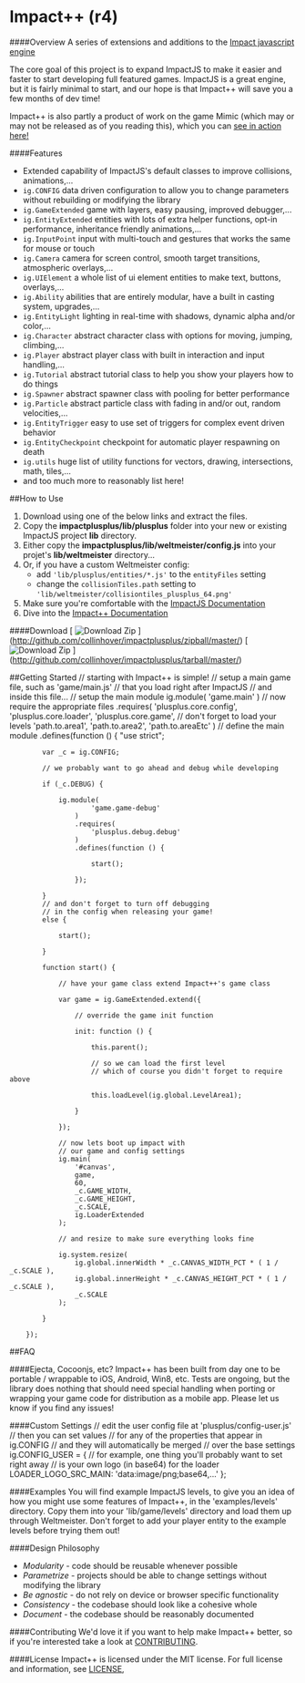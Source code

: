 Impact++ (r4)
========

####Overview
A series of extensions and additions to the [Impact javascript engine](http://impactjs.com "ImpactJS")  
  
The core goal of this project is to expand ImpactJS to make it easier and faster to start developing full featured games. ImpactJS is a great engine, but it is fairly minimal to start, and our hope is that Impact++ will save you a few months of dev time! 
  
Impact++ is also partly a product of work on the game Mimic (which may or may not be released as of you reading this), which you can [see in action here!](http://collinhover.github.com/mimic "Mimic")

####Features
* Extended capability of ImpactJS's default classes to improve collisions, animations,...
* ```ig.CONFIG``` data driven configuration to allow you to change parameters without rebuilding or modifying the library
* ```ig.GameExtended``` game with layers, easy pausing, improved debugger,...
* ```ig.EntityExtended``` entities with lots of extra helper functions, opt-in performance, inheritance friendly animations,...
* ```ig.InputPoint``` input with multi-touch and gestures that works the same for mouse or touch
* ```ig.Camera``` camera for screen control, smooth target transitions, atmospheric overlays,...
* ```ig.UIElement``` a whole list of ui element entities to make text, buttons, overlays,...
* ```ig.Ability``` abilities that are entirely modular, have a built in casting system, upgrades,...
* ```ig.EntityLight``` lighting in real-time with shadows, dynamic alpha and/or color,...
* ```ig.Character``` abstract character class with options for moving, jumping, climbing,...
* ```ig.Player``` abstract player class with built in interaction and input handling,...
* ```ig.Tutorial``` abstract tutorial class to help you show your players how to do things
* ```ig.Spawner``` abstract spawner class with pooling for better performance
* ```ig.Particle``` abstract particle class with fading in and/or out, random velocities,...
* ```ig.EntityTrigger``` easy to use set of triggers for complex event driven behavior
* ```ig.EntityCheckpoint``` checkpoint for automatic player respawning on death
* ```ig.utils``` huge list of utility functions for vectors, drawing, intersections, math, tiles,...
* and too much more to reasonably list here! 

##How to Use
1. Download using one of the below links and extract the files.
2. Copy the **impactplusplus/lib/plusplus** folder into your new or existing ImpactJS project **lib** directory.
3. Either copy the **impactplusplus/lib/weltmeister/config.js** into your projet's **lib/weltmeister** directory...
4. Or, if you have a custom Weltmeister config:
	* add ```'lib/plusplus/entities/*.js'``` to the ```entityFiles``` setting
	* change the ```collisionTiles.path``` setting to ```'lib/weltmeister/collisiontiles_plusplus_64.png'```
5. Make sure you're comfortable with the [ImpactJS Documentation](http://impactjs.com/documentation)
6. Dive into the [Impact++ Documentation](http://collinhover.github.com/impactplusplus)

####Download
[
![Download Zip](http://github.com/images/modules/download/zip.png)
]
(http://github.com/collinhover/impactplusplus/zipball/master/)
[
![Download Zip](http://github.com/images/modules/download/tar.png)
]
(http://github.com/collinhover/impactplusplus/tarball/master/)

##Getting Started
	// starting with Impact++ is simple!
    // setup a main game file, such as 'game/main.js'
    // that you load right after ImpactJS
    // and inside this file...
    // setup the main module
    ig.module(
            'game.main'
        )
        // now require the appropriate files
        .requires(
            'plusplus.core.config',
            'plusplus.core.loader',
            'plusplus.core.game',
            // don't forget to load your levels
            'path.to.area1',
            'path.to.area2',
            'path.to.areaEtc'
        )
        // define the main module
        .defines(function () {
            "use strict";
    
            var _c = ig.CONFIG;
    
            // we probably want to go ahead and debug while developing
    
            if (_c.DEBUG) {
    
                ig.module(
                        'game.game-debug'
                    )
                    .requires(
                        'plusplus.debug.debug'
                    )
                    .defines(function () {
    
                        start();
    
                    });
    
            }
            // and don't forget to turn off debugging
            // in the config when releasing your game!
            else {
    
                start();
    
            }
    
            function start() {
    
                // have your game class extend Impact++'s game class
    
                var game = ig.GameExtended.extend({
    
                    // override the game init function
    
                    init: function () {
    
                        this.parent();
    
                        // so we can load the first level
                        // which of course you didn't forget to require above
    
                        this.loadLevel(ig.global.LevelArea1);
    
                    }
    
                });
    
                // now lets boot up impact with
                // our game and config settings
                ig.main(
                    '#canvas',
                    game,
                    60,
                    _c.GAME_WIDTH,
                    _c.GAME_HEIGHT,
                    _c.SCALE,
                    ig.LoaderExtended
                );
    
                // and resize to make sure everything looks fine
    
                ig.system.resize(
                    ig.global.innerWidth * _c.CANVAS_WIDTH_PCT * ( 1 / _c.SCALE ),
                    ig.global.innerHeight * _c.CANVAS_HEIGHT_PCT * ( 1 / _c.SCALE ),
                    _c.SCALE
                );
    
            }
    
        });

##FAQ

####Ejecta, Cocoonjs, etc?
Impact++ has been built from day one to be portable / wrappable to iOS, Android, Win8, etc. Tests are ongoing, but the library does nothing that should need special handling when porting or wrapping your game code for distribution as a mobile app. Please let us know if you find any issues!

####Custom Settings
    // edit the user config file at 'plusplus/config-user.js'
	// then you can set values
	// for any of the properties that appear in ig.CONFIG
	// and they will automatically be merged
	// over the base settings
    ig.CONFIG_USER = {
        // for example, one thing you'll probably want to set right away
        // is your own logo (in base64) for the loader
        LOADER_LOGO_SRC_MAIN: 'data:image/png;base64,...'
    };

####Examples
You will find example ImpactJS levels, to give you an idea of how you might use some features of Impact++, in the 'examples/levels' directory. Copy them into your 'lib/game/levels' directory and load them up through Weltmeister. Don't forget to add your player entity to the example levels before trying them out!  
	
####Design Philosophy
* _Modularity_ - code should be reusable whenever possible  
* _Parametrize_ - projects should be able to change settings without modifying the library    
* _Be agnostic_ - do not rely on device or browser specific functionality  
* _Consistency_ - the codebase should look like a cohesive whole  
* _Document_ - the codebase should be reasonably documented  

####Contributing
We'd love it if you want to help make Impact++ better, so if you're interested take a look at [CONTRIBUTING](https://github.com/collinhover/impactplusplus/blob/master/CONTRIBUTING.md).

####License
Impact++ is licensed under the MIT license. For full license and information, see [LICENSE](https://github.com/collinhover/impactplusplus/blob/master/LICENSE.md),

